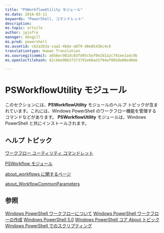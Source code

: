 ```yaml
---
title: "PSWorkflowUtility モジュール"
ms.date: 2016-05-11
keywords: "PowerShell, コマンドレット"
description: 
ms.topic: article
author: jpjofre
manager: dongill
ms.prod: powershell
ms.assetid: c62a363a-caa2-4b6e-a079-d6e8543bc4c6
translationtype: Human Translation
ms.sourcegitcommit: a656ec981dc03fd95c5e70e2d1a2c741ee1adc9b
ms.openlocfilehash: 62cb6e90637373791e66ad1f94af085de00e4666

---
```


# PSWorkflowUtility モジュール
このセクションには、**PSWorkflowUtility** モジュールのヘルプ トピックが含まれています。これには、Windows PowerShell のワークフロー機能を管理するコマンドなどがあります。 **PSWorkflowUtility** モジュールは、Windows PowerShell と共にインストールされます。

## ヘルプ トピック
[ワークフロー ユーティリティ コマンドレット](http://go.microsoft.com/fwlink/?LinkId=254141)

[PSWorkflow モジュール](PSWorkflow-Module.md)

[about_workflows に関するページ](https://technet.microsoft.com/en-us/library/f2897bdd-1b9d-4679-8b19-09840bd40a22)

[about_WorkflowCommonParameters](https://technet.microsoft.com/en-us/library/119f968e-618e-439c-b76c-cdd17e6df27c)

## 参照
[Windows PowerShell ワークフローについて](https://technet.microsoft.com/en-us/library/jj134242.aspx)
[Windows PowerShell ワークフローの作成](https://technet.microsoft.com/en-us/library/jj574157.aspx)
[Windows PowerShell 5.0](../core-modules/Windows-PowerShell-5.0.md)
[Windows PowerShell コア About トピック](../core-modules/Windows-PowerShell-Core-About-Topics.md)
[Windows PowerShell でのスクリプティング](../../getting-started/fundamental/Scripting-with-Windows-PowerShell.md)




<!--HONumber=Oct16_HO1-->



